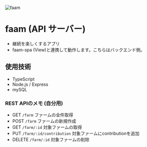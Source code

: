 ![faam](https://user-images.githubusercontent.com/39970521/96222092-97d21180-0fc6-11eb-855e-aba04f4d9c6e.jpg)

# faam (API サーバー)

- 継続を楽しくするアプリ
- faam-spa (View)と連携して動作します。こちらはバックエンド側。

## 使用技術

- TypeScript
- Node.js / Express
- mySQL

### REST APIのメモ (自分用)

- GET `/farm` ファームの全件取得
- POST `/farm` ファームの新規作成
- GET `/farm/:id` 対象ファームの取得
- PUT `/farm/:id/contribution` 対象ファームにcontributionを追加
- DELETE `/farm/:id` 対象ファームの削除

